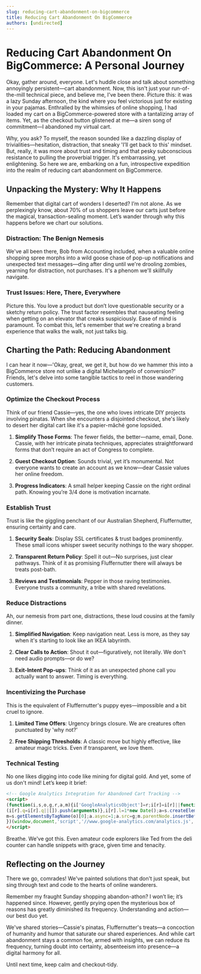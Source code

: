 ```yaml
---
slug: reducing-cart-abandonment-on-bigcommerce
title: Reducing Cart Abandonment On BigCommerce
authors: [undirected]
---
```



# Reducing Cart Abandonment On BigCommerce: A Personal Journey

Okay, gather around, everyone. Let's huddle close and talk about something annoyingly persistent—cart abandonment. Now, this isn't just your run-of-the-mill technical piece, and believe me, I’ve been there. Picture this: it was a lazy Sunday afternoon, the kind where you feel victorious just for existing in your pajamas. Enthralled by the whimsies of online shopping, I had loaded my cart on a BigCommerce-powered store with a tantalizing array of items. Yet, as the checkout button glistened at me—a siren song of commitment—I abandoned my virtual cart.

Why, you ask? To myself, the reason sounded like a dazzling display of trivialities—hesitation, distraction, that sneaky 'I’ll get back to this' mindset. But, really, it was more about trust and timing and that pesky subconscious resistance to pulling the proverbial trigger. It's embarrassing, yet enlightening. So here we are, embarking on a fun, introspective expedition into the realm of reducing cart abandonment on BigCommerce.

## Unpacking the Mystery: Why It Happens

Remember that digital cart of wonders I deserted? I’m not alone. As we perplexingly know, about 70% of us shoppers leave our carts just before the magical, transaction-sealing moment. Let’s wander through why this happens before we chart our solutions.

### Distraction: The Benign Nemesis

We've all been there, Bob from Accounting included, when a valuable online shopping spree morphs into a wild goose chase of pop-up notifications and unexpected text messages—ding after ding until we're drooling zombies, yearning for distraction, not purchases. It's a phenom we'll skillfully navigate.

### Trust Issues: Here, There, Everywhere

Picture this. You love a product but don’t love questionable security or a sketchy return policy. The trust factor resembles that nauseating feeling when getting on an elevator that creaks suspiciously. Ease of mind is paramount. To combat this, let's remember that we're creating a brand experience that walks the walk, not just talks big.

## Charting the Path: Reducing Abandonment

I can hear it now—'Okay, great, we get it, but how do we hammer this into a BigCommerce store not unlike a digital Michelangelo of conversion?' Friends, let's delve into some tangible tactics to reel in those wandering customers.

### Optimize the Checkout Process

Think of our friend Cassie—yes, the one who loves intricate DIY projects involving pinatas. When she encounters a disjointed checkout, she's likely to desert her digital cart like it's a papier-mâché gone lopsided.

1. **Simplify Those Forms**: The fewer fields, the better—name, email, Done. Cassie, with her intricate pinata techniques, appreciates straightforward forms that don’t require an act of Congress to complete.

2. **Guest Checkout Option**: Sounds trivial, yet it’s monumental. Not everyone wants to create an account as we know—dear Cassie values her online freedom.

3. **Progress Indicators**: A small helper keeping Cassie on the right ordinal path. Knowing you’re 3/4 done is motivation incarnate.

### Establish Trust

Trust is like the giggling penchant of our Australian Shepherd, Fluffernutter, ensuring certainty and care.

1. **Security Seals**: Display SSL certificates & trust badges prominently. These small icons whisper sweet security nothings to the wary shopper.

2. **Transparent Return Policy**: Spell it out—No surprises, just clear pathways. Think of it as promising Fluffernutter there will always be treats post-bath.

3. **Reviews and Testimonials**: Pepper in those raving testimonies. Everyone trusts a community, a tribe with shared revelations.

### Reduce Distractions

Ah, our nemesis from part one, distractions, these loud cousins at the family dinner.

1. **Simplified Navigation**: Keep navigation neat. Less is more, as they say when it's starting to look like an IKEA labyrinth.

2. **Clear Calls to Action**: Shout it out—figuratively, not literally. We don't need audio prompts—or do we?

3. **Exit-Intent Pop-ups**: Think of it as an unexpected phone call you actually want to answer. Timing is everything.

### Incentivizing the Purchase

This is the equivalent of Fluffernutter's puppy eyes—impossible and a bit cruel to ignore.

1. **Limited Time Offers**: Urgency brings closure. We are creatures often punctuated by 'why not?'

2. **Free Shipping Thresholds**: A classic move but highly effective, like amateur magic tricks. Even if transparent, we love them.

### Technical Testing 

No one likes digging into code like mining for digital gold. And yet, some of us don't mind! Let’s keep it brief:

```html
<!-- Google Analytics Integration for Abandoned Cart Tracking -->
<script>
(function(i,s,o,g,r,a,m){i['GoogleAnalyticsObject']=r;i[r]=i[r]||function(){
(i[r].q=i[r].q||[]).push(arguments)},i[r].l=1*new Date();a=s.createElement(o),
m=s.getElementsByTagName(o)[0];a.async=1;a.src=g;m.parentNode.insertBefore(a,m)
})(window,document,'script','//www.google-analytics.com/analytics.js','ga');
</script>
```

Breathe. We've got this. Even amateur code explorers like Ted from the deli counter can handle snippets with grace, given time and tenacity.

## Reflecting on the Journey

There we go, comrades! We've painted solutions that don't just speak, but sing through text and code to the hearts of online wanderers.

Remember my fraught Sunday shopping abandon-athon? I won’t lie; it’s happened since. However, gently prying open the mysterious box of reasons has greatly diminished its frequency. Understanding and action—our best duo yet.

We've shared stories—Cassie's pinatas, Fluffernutter's treats—a concoction of humanity and humor that saturate our shared experiences. And while cart abandonment stays a common foe, armed with insights, we can reduce its frequency, turning doubt into certainty, absenteeism into presence—a digital harmony for all.

Until next time, keep calm and checkout-tidy.